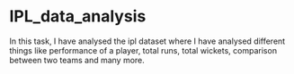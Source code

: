 # IPL_data_analysis
In this task, I have analysed the ipl dataset where I have analysed different things like performance of a player, total runs, total wickets, comparison between two teams and many more.
